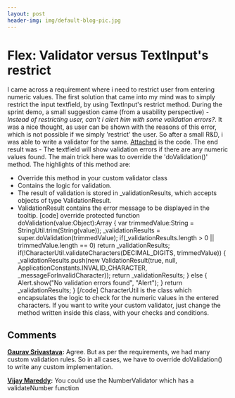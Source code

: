 ```yaml
---
layout: post
header-img: img/default-blog-pic.jpg
---
```


# Flex: Validator versus TextInput's restrict

I came across a requirement where i need to restrict user from entering numeric values. The first solution that came into my mind was to simply restrict the input textfield, by using TextInput's restrict method. During the sprint demo, a small suggestion came (from a usability perspective) - _Instead of restricting user, can't i alert him with some validation errors?_. It was a nice thought, as user can be shown with the reasons of this error, which is not possible if we simply 'restrict' the user.  So after a small R&D, i was able to write a validator for the same. [Attached](/wp-content/uploads/2011/03/ValidateAlphabets.zip) is the code. The end result was - The textfield will show validation errors if there are any numeric values found. The main trick here was to override the 'doValidation()' method. The highlights of this method are: 

  * Override this method in your custom validator class
  * Contains the logic for validation.
  * The result of validation is stored in _validationResults, which accepts objects of type ValidationResult.
  * ValidationResult contains the error message to be displayed in the tooltip.
[code] override protected function doValidation(value:Object):Array { var trimmedValue:String = StringUtil.trim(String(value)); _validationResults = super.doValidation(trimmedValue); if(_validationResults.length > 0 || trimmedValue.length == 0) return _validationResults; if(!CharacterUtil.validateCharacters(DECIMAL_DIGITS, trimmedValue)) { _validationResults.push(new ValidationResult(true, null, ApplicationConstants.INVALID_CHARACTER, _messageForInvalidCharacter)); return _validationResults; } else { Alert.show("No validation errors found", "Alert"); } return _validationResults; } [/code] CharacterUtil is the class which encapsulates the logic to check for the numeric values in the entered characters. If you want to write your custom validator, just change the method written inside this class, with your checks and conditions.

## Comments

**[Gaurav Srivastava](#5575 "2011-05-16 14:26:06"):** Agree. But as per the requirements, we had many custom validation rules. So in all cases, we have to override doValidation() to write any custom implementation.

**[Vijay Mareddy](#5567 "2011-05-11 01:07:44"):** You could use the NumberValidator which has a validateNumber function

